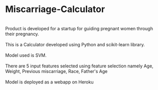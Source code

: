 # Miscarriage-Calculator

<br>Product is developed for a startup for guiding pregnant women through their pregnancy.</br>
<br>This is a Calculator developed using Python and scikit-learn library.</br>
<br>Model used is SVM.</br>
<br>There are 5 input features selected using feature selection namely Age, Weight, Previous miscarriage, Race, Father's Age</br>
<br>Model is deployed as a webapp on Heroku</br>

